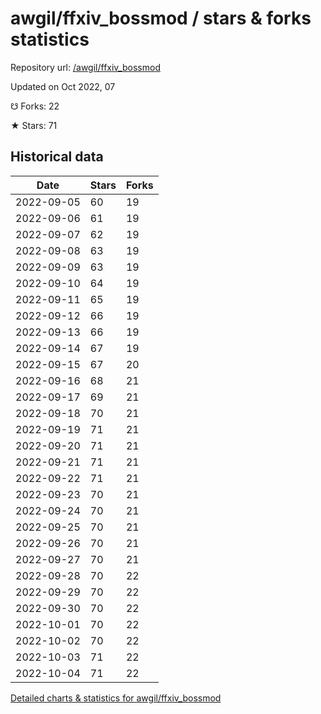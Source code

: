 # awgil/ffxiv_bossmod / stars & forks statistics

Repository url: [/awgil/ffxiv_bossmod](https://github.com/awgil/ffxiv_bossmod)

Updated on Oct 2022, 07

☋ Forks: 22

★ Stars: 71

## Historical data
| Date | Stars | Forks |
|------|-------|-------|
| 2022-09-05 | 60 | 19 | 
| 2022-09-06 | 61 | 19 | 
| 2022-09-07 | 62 | 19 | 
| 2022-09-08 | 63 | 19 | 
| 2022-09-09 | 63 | 19 | 
| 2022-09-10 | 64 | 19 | 
| 2022-09-11 | 65 | 19 | 
| 2022-09-12 | 66 | 19 | 
| 2022-09-13 | 66 | 19 | 
| 2022-09-14 | 67 | 19 | 
| 2022-09-15 | 67 | 20 | 
| 2022-09-16 | 68 | 21 | 
| 2022-09-17 | 69 | 21 | 
| 2022-09-18 | 70 | 21 | 
| 2022-09-19 | 71 | 21 | 
| 2022-09-20 | 71 | 21 | 
| 2022-09-21 | 71 | 21 | 
| 2022-09-22 | 71 | 21 | 
| 2022-09-23 | 70 | 21 | 
| 2022-09-24 | 70 | 21 | 
| 2022-09-25 | 70 | 21 | 
| 2022-09-26 | 70 | 21 | 
| 2022-09-27 | 70 | 21 | 
| 2022-09-28 | 70 | 22 | 
| 2022-09-29 | 70 | 22 | 
| 2022-09-30 | 70 | 22 | 
| 2022-10-01 | 70 | 22 | 
| 2022-10-02 | 70 | 22 | 
| 2022-10-03 | 71 | 22 | 
| 2022-10-04 | 71 | 22 | 


[Detailed charts & statistics for awgil/ffxiv_bossmod](https://reviewgithub.com/rep/awgil/ffxiv_bossmod)
